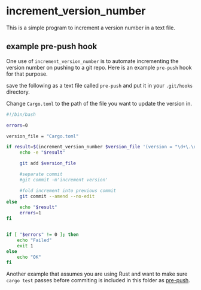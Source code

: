 # increment_version_number

This is a simple program to increment a version number in a text file.

## example pre-push hook

One use of `increment_version_number` is to automate incrementing the version number on pushing to a git repo. Here is an example `pre-push` hook for that purpose. 

save the following as a text file called `pre-push` and put it in your `.git/hooks` directory.

Change `Cargo.toml` to the path of the file you want to update the version in.

```bash
#!/bin/bash

errors=0

version_file = "Cargo.toml"

if result=$(increment_version_number $version_file '(version = "\d+\.\d+\.)(\d+)' 2); then
	 echo -e "$result"

	 git add $version_file

	 #separate commit
	 #git commit -m'increment version'

	 #fold increment into previous commit
	 git commit --amend --no-edit
else
	 echo "$result"
	 errors=1
fi


if [ "$errors" != 0 ]; then
	echo "Failed"
	exit 1
else
	echo "OK"
fi

```

Another example that assumes you are using Rust and want to make sure `cargo test` passes before commiting is included in this folder as [pre-push](pre-push).
